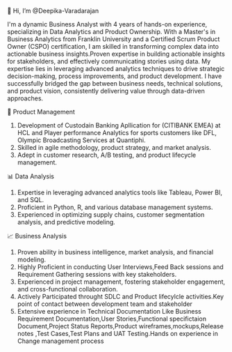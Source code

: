  👋 Hi, I’m @Deepika-Varadarajan 
                                                               
I'm a dynamic Business Analyst with 4 years of hands-on experience, specializing in Data Analytics and Product Ownership. With a Master's in Business Analytics from Franklin University and a Certified Scrum Product Owner (CSPO) certification, I am skilled in transforming complex data into actionable business insights.Proven expertise in building actionable insights for stakeholders, and effectively communicating stories using data.
My expertise lies in leveraging advanced analytics techniques to drive strategic decision-making, process improvements, and product development.  I have successfully bridged the gap between business needs, technical solutions, and product vision, consistently delivering value through data-driven approaches.


💼 Product Management
1) Development of Custodain Banking Apllication for (CITIBANK EMEA) at HCL and Player performance Analytics for sports customers like DFL, Olympic Broadcasting Services  at Quantiphi.
2) Skilled in agile methodology, product strategy, and market analysis.
3) Adept in customer research, A/B testing, and product lifecycle management.

📊 Data Analysis
1) Expertise in leveraging advanced analytics tools like Tableau, Power BI, and SQL.
2) Proficient in Python, R, and various database management systems.
3) Experienced in optimizing supply chains, customer segmentation analysis, and predictive modeling.

📈 Business Analysis
1) Proven ability in business intelligence, market analysis, and financial modeling.
2) Highly Proficient in conducting User Interviews,Feed Back sessions and Requirement Gathering sessions with key stakeholders.
3) Experienced in project management, fostering stakeholder engagement, and cross-functional collaboration.
4) Actively Participated throught SDLC and Product lifecylcle activities.Key point of contact between development team and stakeholder
5) Extensive experience in Technical Documentation Like Business Requirement Documentation,User Stories,Functional specifictaion Document,Project Status Reports,Product wireframes,mockups,Release notes ,Test Cases,Test Plans and UAT Testing.Hands on experience in Change management process 

